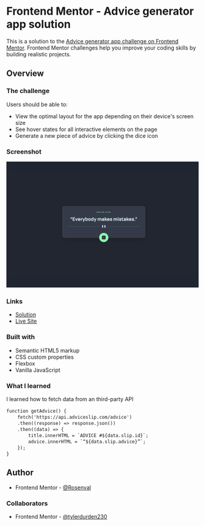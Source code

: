 # Frontend Mentor - Advice generator app solution

This is a solution to the [Advice generator app challenge on Frontend Mentor](https://www.frontendmentor.io/challenges/advice-generator-app-QdUG-13db). Frontend Mentor challenges help you improve your coding skills by building realistic projects.

## Overview

### The challenge

Users should be able to:

- View the optimal layout for the app depending on their device's screen size
- See hover states for all interactive elements on the page
- Generate a new piece of advice by clicking the dice icon

### Screenshot

![](./screenshot.png)

### Links

- [Solution](https://github.com/Rosenval/advice-generator-app.git)
- [Live Site](https://flamiapp.netlify.app/)

### Built with

- Semantic HTML5 markup
- CSS custom properties
- Flexbox
- Vanilla JavaScript

### What I learned

I learned how to fetch data from an third-party API

```
function getAdvice() {
    fetch('https://api.adviceslip.com/advice')
    .then((response) => response.json())
    .then((data) => {
        title.innerHTML = `ADVICE #${data.slip.id}`;
        advice.innerHTML = `“${data.slip.advice}”`;
    });
}
```

## Author
- Frontend Mentor - [@Rosenval](https://www.frontendmentor.io/profile/Rosenval)

### Collaborators
- Frontend Mentor - [@tylerdurden230](https://www.frontendmentor.io/profile/tylerdurden230)
